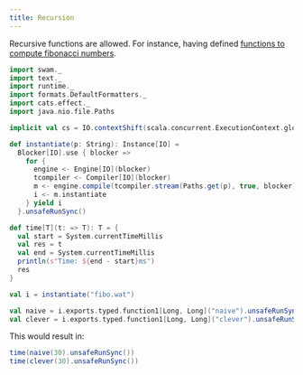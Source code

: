 ```yaml
---
title: Recursion
---
```


Recursive functions are allowed. For instance, having defined [functions to compute fibonacci numbers](/examples/fibo.wat).

```scala mdoc:silent
import swam._
import text._
import runtime._
import formats.DefaultFormatters._
import cats.effect._
import java.nio.file.Paths

implicit val cs = IO.contextShift(scala.concurrent.ExecutionContext.global)

def instantiate(p: String): Instance[IO] =
  Blocker[IO].use { blocker =>
    for {
      engine <- Engine[IO](blocker)
      tcompiler <- Compiler[IO](blocker)
      m <- engine.compile(tcompiler.stream(Paths.get(p), true, blocker))
      i <- m.instantiate
    } yield i
  }.unsafeRunSync()

def time[T](t: => T): T = {
  val start = System.currentTimeMillis
  val res = t
  val end = System.currentTimeMillis
  println(s"Time: ${end - start}ms")
  res
}

val i = instantiate("fibo.wat")

val naive = i.exports.typed.function1[Long, Long]("naive").unsafeRunSync()
val clever = i.exports.typed.function1[Long, Long]("clever").unsafeRunSync()
```

This would result in:

```scala mdoc
time(naive(30).unsafeRunSync())
time(clever(30).unsafeRunSync())
```
